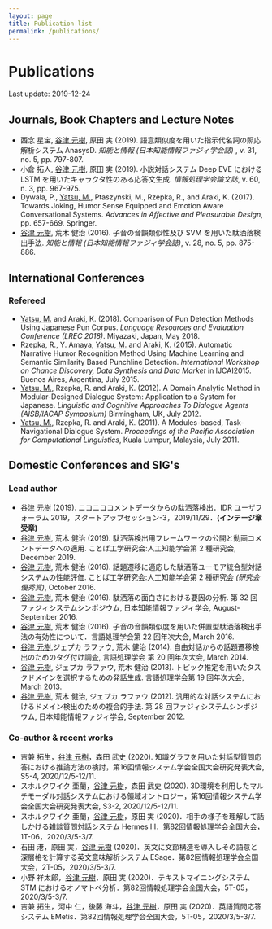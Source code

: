 ```yaml
---
layout: page
title: Publication list
permalink: /publications/
---
```


# Publications

Last update: 2019-12-24

## Journals, Book Chapters and Lecture Notes

* 西念 星宝, <u>谷津 元樹</u>, 原田 実 (2019). 語意類似度を用いた指示代名詞の照応解析システム AnasysD. <i>知能と情報 (日本知能情報ファジィ学会誌)</i> , v. 31, no. 5, pp. 797-807.
* 小倉 拓人, <u>谷津 元樹</u>, 原田 実 (2019). 小説対話システム Deep EVE における LSTM を用いたキャラクタ性のある応答文生成. <i>情報処理学会論文誌</i>, v. 60, n. 3, pp. 967-975.
* Dywala, P., <u>Yatsu, M.</u>, Ptaszynski, M., Rzepka, R., and Araki, K. (2017). Towards Joking, Humor Sense Equipped and Emotion Aware Conversational Systems. <i>Advances in Affective and Pleasurable Design</i>, pp. 657-669. Springer.
* <u>谷津 元樹</u>, 荒木 健治 (2016). 子音の音韻類似性及び SVM を用いた駄洒落検出手法. <i>知能と情報 (日本知能情報ファジィ学会誌)</i>, v. 28, no. 5, pp. 875-886.

## International Conferences

### Refereed

* <u>Yatsu, M.</u> and Araki, K. (2018). Comparison of Pun Detection Methods Using Japanese Pun Corpus. <i>Language Resources and Evaluation Conference (LREC 2018)</i>. Miyazaki, Japan, May 2018.
* Rzepka, R., Y. Amaya, <u>Yatsu, M.</u> and Araki, K. (2015). Automatic Narrative Humor Recognition Method Using Machine Learning and Semantic Similarity Based Punchline Detection. <i>International Workshop on Chance Discovery, Data Synthesis and Data Market</i> in IJCAI2015. Buenos Aires, Argentina, July 2015.
* <u>Yatsu, M.</u>, Rzepka, R. and Araki, K. (2012). A Domain Analytic Method in Modular-Designed Dialogue System: Application to a System for Japanese. <i>Linguistic and Cognitive Approaches To Dialogue Agents (AISB/IACAP Symposium)</i> Birmingham, UK, July 2012.
* <u>Yatsu, M.</u>, Rzepka, R. and Araki, K. (2011). A Modules-based, Task-Navigational Dialogue System. <i>Proceedings of the Pacific Association for Computational Linguistics</i>, Kuala Lumpur, Malaysia, July 2011.

## Domestic Conferences and SIG's 

### Lead author

* <u>谷津 元樹</u> (2019). ニコニココメントデータからの駄洒落検出．IDR ユーザフォーラム 2019，スタートアップセッション-3，2019/11/29．**(インテージ章 受章)**
* <u>谷津 元樹</u>, 荒木 健治 (2019). 駄洒落検出用フレームワークの公開と動画コメントデータへの適用. ことば工学研究会:人工知能学会第 2 種研究会, December 2019.
* <u>谷津 元樹</u>, 荒木 健治 (2016). 話題遷移に適応した駄洒落ユーモア統合型対話システムの性能評価. ことば工学研究会:人工知能学会第 2 種研究会 _(研究会優秀賞)_, October 2016.
* <u>谷津 元樹</u>, 荒木 健治 (2016). 駄洒落の面白さにおける要因の分析. 第 32 回ファジィシステムシンポジウム, 日本知能情報ファジィ学会, August-September 2016.
* <u>谷津 元樹</u>, 荒木 健治 (2016). 子音の音韻類似度を用いた併置型駄洒落検出手法の有効性について．言語処理学会第 22 回年次大会, March 2016.
* <u>谷津 元樹</u>,ジェプカ ラファウ, 荒木 健治 (2014). 自由対話からの話題遷移検出のためのタグ付け調査, 言語処理学会 第 20 回年次大会, March 2014.
* <u>谷津 元樹</u>, ジェプカ ラファウ, 荒木 健治 (2013). トピック推定を用いたタスクドメインを選択するための発話生成. 言語処理学会第 19 回年次大会, March 2013.
* <u>谷津 元樹</u>, 荒木 健治, ジェプカ ラファウ (2012). 汎用的な対話システムにおけるドメイン検出のための複合的手法. 第 28 回ファジィシステムシンポジウム, 日本知能情報ファジィ学会, September 2012.

### Co-author & recent works

* 吉兼 拓生，<u>谷津 元樹</u>，森田 武史 (2020). 知識グラフを用いた対話型質問応答における推論方法の検討，第16回情報システム学会全国大会研究発表大会, S5-4, 2020/12/5-12/11.
* スホルクワイク 亜蘭，<u>谷津 元樹</u>，森田 武史 (2020). 3D環境を利用したマルチモーダル対話システムにおける領域オントロジー，第16回情報システム学会全国大会研究発表大会, S3-2, 2020/12/5-12/11.
* スホルクワイク 亜蘭，<u>谷津 元樹</u>，原田 実 (2020)．相手の様子を理解して話しかける雑談質問対話システム Hermes III．第82回情報処理学会全国大会，1T-06，2020/3/5-3/7.
* 石田 港，原田 実，<u>谷津 元樹</u> (2020)．英文に文節構造を導入しその語意と深層格を計算する英文意味解析システム ESage．第82回情報処理学会全国大会，2T-05，2020/3/5-3/7.
* 小野 祥太郎，<u>谷津 元樹</u>，原田 実 (2020)．テキストマイニングシステム STM におけるオノマトペ分析．第82回情報処理学会全国大会，5T-05，2020/3/5-3/7.
* 吉兼 拓生，河中 仁，後藤 海斗，<u>谷津 元樹</u>，原田 実 (2020)．英語質問応答システム EMetis．第82回情報処理学会全国大会，5T-05，2020/3/5-3/7.
